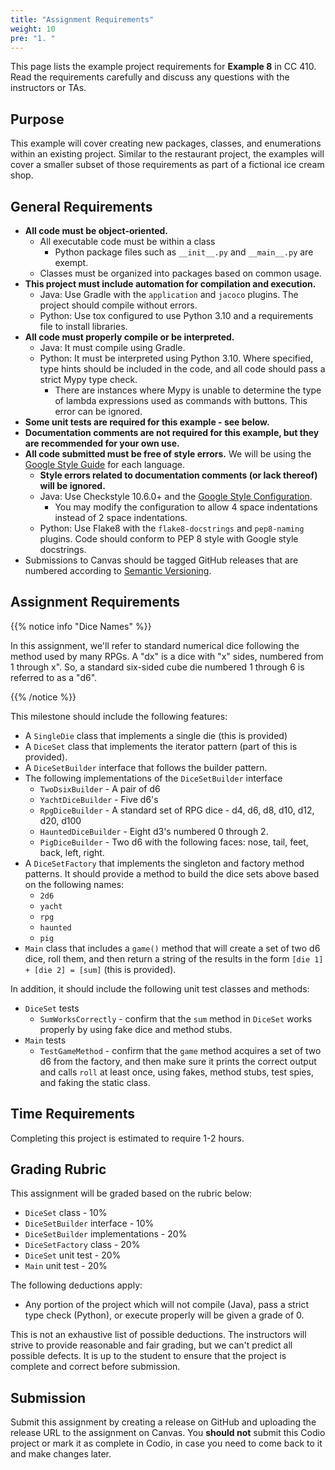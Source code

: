```yaml
---
title: "Assignment Requirements"
weight: 10
pre: "1. "
---
```


This page lists the example project requirements for **Example 8** in CC 410. Read the requirements carefully and discuss any questions with the instructors or TAs. 

## Purpose

This example will cover creating new packages, classes, and enumerations within an existing project. Similar to the restaurant project, the examples will cover a smaller subset of those requirements as part of a fictional ice cream shop. 

## General Requirements

* **All code must be object-oriented.**
  * All executable code must be within a class
    * Python package files such as `__init__.py` and `__main__.py` are exempt.
  * Classes must be organized into packages based on common usage.
* **This project must include automation for compilation and execution.**
  * Java: Use Gradle with the `application` and `jacoco` plugins. The project should compile without errors. 
  * Python: Use tox configured to use Python 3.10 and a requirements file to install libraries. 
* **All code must properly compile or be interpreted.**
  * Java: It must compile using Gradle.
  * Python: It must be interpreted using Python 3.10. Where specified, type hints should be included in the code, and all code should pass a strict Mypy type check.
    * There are instances where Mypy is unable to determine the type of lambda expressions used as commands with buttons. This error can be ignored.
* **Some unit tests are required for this example - see below.**
* **Documentation comments are not required for this example, but they are recommended for your own use.**
* **All code submitted must be free of style errors.** We will be using the [Google Style Guide](https://google.github.io/styleguide/) for each language. 
  * **Style errors related to documentation comments (or lack thereof) will be ignored.**
  * Java: Use Checkstyle 10.6.0+ and the [Google Style Configuration](https://raw.githubusercontent.com/checkstyle/checkstyle/checkstyle-10.6.0/src/main/resources/google_checks.xml). 
    * You may modify the configuration to allow 4 space indentations instead of 2 space indentations.
  * Python: Use Flake8 with the `flake8-docstrings` and `pep8-naming` plugins. Code should conform to PEP 8 style with Google style docstrings. 
* Submissions to Canvas should be tagged GitHub releases that are numbered according to [Semantic Versioning](https://semver.org/).

## Assignment Requirements

{{% notice info "Dice Names" %}}

In this assignment, we'll refer to standard numerical dice following the method used by many RPGs. A  "dx" is a dice with "x" sides, numbered from 1 through x". So, a standard six-sided cube die numbered 1 through 6 is referred to as a "d6".
    
{{% /notice %}}

This milestone should include the following features:

* A `SingleDie` class that implements a single die (this is provided)
* A `DiceSet` class that implements the iterator pattern (part of this is provided).
* A `DiceSetBuilder` interface that follows the builder pattern.
* The following implementations of the `DiceSetBuilder` interface
  * `TwoDsixBuilder` - A pair of d6
  * `YachtDiceBuilder` - Five d6's
  * `RpgDiceBuilder` - A standard set of RPG dice - d4, d6, d8, d10, d12, d20, d100
  * `HauntedDiceBuilder` - Eight d3's numbered 0 through 2. 
  * `PigDiceBuilder` - Two d6 with the following faces: nose, tail, feet, back, left, right.
* A `DiceSetFactory` that implements the singleton and factory method patterns. It should provide a method to build the dice sets above based on the following names:
  * `2d6`
  * `yacht`
  * `rpg`
  * `haunted`
  * `pig`
* `Main` class that includes a `game()` method that will create a set of two d6 dice, roll them, and then return a string of the results in the form `[die 1] + [die 2] = [sum]` (this is provided).

In addition, it should include the following unit test classes and methods:

* `DiceSet` tests
  * `SumWorksCorrectly` - confirm that the `sum` method in `DiceSet` works properly by using fake dice and method stubs.
* `Main` tests
  * `TestGameMethod` - confirm that the `game` method acquires a set of two d6 from the factory, and then make sure it prints the correct output and calls `roll` at least once, using fakes, method stubs, test spies, and faking the static class.
  
## Time Requirements

Completing this project is estimated to require 1-2 hours.

## Grading Rubric

This assignment will be graded based on the rubric below:

* `DiceSet` class - 10%
* `DiceSetBuilder` interface - 10%
* `DiceSetBuilder` implementations - 20%
* `DiceSetFactory` class - 20%
* `DiceSet` unit test - 20%
* `Main` unit test - 20%

The following deductions apply:

* Any portion of the project which will not compile (Java), pass a strict type check (Python), or execute properly will be given a grade of 0.

This is not an exhaustive list of possible deductions. The instructors will strive to provide reasonable and fair grading, but we can't predict all possible defects. It is up to the student to ensure that the project is complete and correct before submission. 

## Submission

Submit this assignment by creating a release on GitHub and uploading the release URL to the assignment on Canvas. You **should not** submit this Codio project or mark it as complete in Codio, in case you need to come back to it and make changes later.